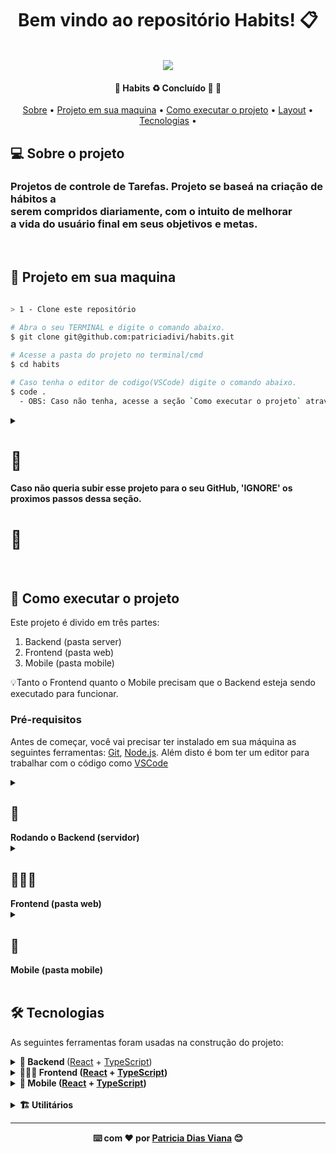 <div align="center">
<h1 fontsize="80px">Bem vindo ao repositório Habits! 📋</h1>
  </br>
  <img src="https://gist.githubusercontent.com/patriciadivi/003fab0e7834070b1f225aae4645d776/raw/a3dacca628b16eb8207a60bceb3c9e8178c30cf6/habitsCompleted.svg" />
  
  <h4 align="center"> 
	🚧  Habits ♻️ Concluído 🚀 🚧
  </h4>
  <p align="center">
   <a href="#-sobre-o-projeto">Sobre</a> •
   <a href="#-projeto-em-sua-maquina">Projeto em sua maquina</a> •
   <a href="#-como-executar-o-projeto">Como executar o projeto</a> •
   <a href="#-layout">Layout</a> •
   <a href="#-tecnologias">Tecnologias</a> •
  </p>
 
  
 <div align="left">

  ## 💻 Sobre o projeto
  <h3>
    Projetos de controle de Tarefas. Projeto se baseá na criação de hábitos a <br>serem compridos diariamente,
    com o intuito de melhorar<br> a vida do usuário final em seus objetivos e metas.
  </h3>
 
  </br>
  
  ## 🔗 Projeto em sua maquina
  ```Bash

  > 1 - Clone este repositório
    
  # Abra o seu TERMINAL e digite o comando abaixo.
  $ git clone git@github.com:patriciadivi/habits.git

  # Acesse a pasta do projeto no terminal/cmd
  $ cd habits

  # Caso tenha o editor de codigo(VSCode) digite o comando abaixo.
  $ code .
    - OBS: Caso não tenha, acesse a seção `Como executar o projeto` através do índice e realize o download.

  ```
  
<details align="left">
	<summary>
		<h1>🚨</h1><strong>Caso não queria subir esse projeto para o seu GitHub, 'IGNORE' os proximos passos dessa seção.</strong><h1>🚨</h1> 
	</summary>
	<br />
	
```Bash
> 2 - Criando uma Repositorio no seu GitHub
		# Abra seu GitHub
		- Crie um `novo repositório`.
```

<div align="center">
	<img src="https://user-images.githubusercontent.com/38478917/188983072-db5702fb-bb5d-4835-9338-d0a0bb981741.png"/>
</div>
<br />
	
```bash
	
> Defina um `nome` ao seu `repositório` e aperte o botão `crie o repositório`.
	
```

<br />

<div align="center">
	<img src="https://user-images.githubusercontent.com/38478917/188986397-3f3177d7-9d13-414b-9b2b-089c3719e771.png"/>
	<img src="https://user-images.githubusercontent.com/38478917/188987212-0ba26086-f06e-49a6-aaf9-0c7b1f9ed0c0.png"/>
</div>
<br />
	
```bash
> 3 - Vá até a aba do seu repositório criado

 # Encontre o campo abaixo, deixe a guia aberta pois, vamos usa-la no 'PASSO 5'.
```
	
<br />

<div align="center">
	<img src="https://user-images.githubusercontent.com/38478917/188980734-6f857914-9c4a-4597-80f4-e40a55171343.png"/>
</div>
<br />
	
```bash
> 4 - Adicione as mudanças ao _stage_ do Git e faça um `commit`

 # Voltei ao seu terminal.
 # Verifique que as mudanças ainda não estão no _stage_ digite o comando abaixo.
  # Exemplo:
   $ `git status` (devem aparecer listadas as novas alterações em vermelho)
 # Adicione o arquivo alterado, realizado no 'PASSO 3' ao stage do Git
   $ `git add .` (adicionando todas as mudanças - que estavam em vermelho - ao stage do Git)
   $ `git status` (devem aparecer listadas as novas alterações em verde)
 # Faça seus `commit`
  # Exemplo:
   $ `git commit -m "feat:  Iniciando novo projeto 🚀" `.
   $ `git status` (deve aparecer uma mensagem tipo nothing to commit )

> 5 - Adicione o projeto local ao seu repositório criado no `PASSO 2`.
	
 # Adicione o projeto local ao seu repositório criado no 'PASSO 3'.
  # Rode os comando abaixo, de acordo com a sua GUIA mostrada no 'PASSO 3'.
  # 1° comando. Exemplo:
   $ `git remote add origin git@github.com:patriciadivi/repositorioTeste.git`.
  # 2° comando. Exemplo:
   $ `git branch -M main`.
  # 3° comando. Exemplo:
   $ `git push -u origin main`.
	
` AGORA É SÓ ATUALIZAR A PÁGINA E SER FELIZ `😊🎉
	
```

<br />
	
</details>
  
  </br>
  
  ## 🚀 Como executar o projeto

  Este projeto é divido em três partes:
  1. Backend (pasta server) 
  2. Frontend (pasta web)
  3. Mobile (pasta mobile)

  💡Tanto o Frontend quanto o Mobile precisam que o Backend esteja sendo executado para funcionar.

  ### Pré-requisitos

  Antes de começar, você vai precisar ter instalado em sua máquina as seguintes ferramentas:
  [Git](https://git-scm.com), [Node.js](https://nodejs.org/en/). 
  Além disto é bom ter um editor para trabalhar com o código como [VSCode](https://code.visualstudio.com/)
  
  
  <details align="left">
    <summary><h2>🎲</h2> <strong>Rodando o Backend (servidor)</strong></summary>

  ```bash

  > 1 - Na raiz do projeto execute os comandos abaixo: 
   # Vá para a pasta server
    $ cd server

  > 2 - Instale as dependências
    $ npm install

  > 3 - Execute a aplicação em modo de desenvolvimento
    $ npm run dev

  # O servidor inciará na porta:3333 - acesse http://localhost:3333 

  ```

<a href="https://insomnia.rest/run/?label=Habits%20API&uri=https%3A%2F%2Fraw.githubusercontent.com%2Fpatriciadivi%2Fhabits%2Fmain%2Fserver%2FInsomniaAPI_habits.json" target="_blank">
  <img src="https://insomnia.rest/images/run.svg" alt="Run in Insomnia">
</a>
  </details>
  
 <details align="left">
    <summary><h2>👩🏻‍💻</h2> <strong>Frontend (pasta web)</strong></summary>

 ```bash

  > 1 - Na raiz do projeto execute os comandos abaixo: 
   # Vá para a pasta web
    $ cd web

  > 2 - Instale as dependências
    $ npm install

  > 3 - Execute a aplicação em modo de desenvolvimento
    $ npm run dev

  # O servidor web inciará na porta:5173 - acesse http://localhost:5173/

 ``` 
	
 </details>
  <details align="left">
    <summary><h2>📱</h2><strong> Mobile (pasta mobile)</strong></summary>
	
<div>
	<p>> Antes de começar, você vai precisar ter instalado em sua máquina a seguinte ferramenta:
		<a href="https://developer.android.com/studio">Android Studio</a></br>
		> Você precisará realizar a configuração do emulador Android Studio(esse passo só será realizado uma vez) acesso o link com todo o 
		<a href="https://react-native.rocketseat.dev/virtual-devices/android-emulator/">passo à passo</a>
	</p>

</div>
<br />


 ```bash

 > 1 - Na raiz do projeto execute os comandos abaixo: 
	# Vá para a pasta mobile
	 $ cd mobile

 > 2 - Instale as dependências
	 $ npm install

 > 3 - Execute a aplicação em modo de desenvolvimento
	 $ npx expo start
	 
 > 4 - No terminal aparecerá um menu com algumas opções, entre elas
  `Press a │ open Android`, como mostrada na imagem abaixo,
  digite o comando ele abrirá o emulador(android studio).
	 $ a
	 
 > 5 - Ainda nas opções do terminal, vamos localizar o seu `localhost`,
  pois iremos altera-lo no codigo, na `imagem` abaixo você pode 
	encontra-los com uma seta idicativa na cor `ROXA`
	# Exemplo:
	 `› Opening exp://192.168.11.5:19000 on Pixel_4_API_31`
	Vamos copiar apenas os numero antes dos dois pontos ` : `
	# Exemplo:
	 `192.168.11.5`
  
 > 6 - Agora iremos acessar o arquivo `axios.ts`, para alterar o `localhost`
   realizado no `PASSO 5` que está localizado `mobile\src\lib\axios.ts`,
	 caso queira acompanhar o caminho, a `imagem` abaixo repesenta o mesmo 
	 caminho descrito acima nas setas indicativas na cor ´VERDE´.
	 
 > 7 - Agora com o arquivo `axios.ts` aberto, vamos alterar os numeros do 
   `localhost` copiados no `PASSO 5`, localize a chave `baseURL` dentro do 
	 arquivo `axios.ts` e cole os numeros copiados.
	 # Exemplo:
	   `baseURL: http://`cole-aqui-os-numeros-copiados`:3333`
	 Caso queira localizar o local correto a `imagem` abaixo descreve através 
	 da seta indicativa na cor ´ROXA´, dentro do arquivo `axios.ts`.
	 Em seguida salve o arquivo, o emulador(androind studio) irá `recarregar o
	 app` automaticamente, ele deve ficar igual a `imagem` abaixo.
	 # OBS: Caso o `APP` não recarregue sozinho, realize o `PASSO 8`.
	 
 > 8 - Ainda nas opções do terminal podemos localiza a opção 
   `› Press r │ reload app`, ela realiza o `REFLASH` do APP, caso queira 
	 acompanhar, a `imagem` abaixo está repesentada na cor `LARANJA`.
	 Execute o comando abaixo.
	  $ r
 

 # O servidor web inciará na porta:19000 - acesse http://localhost:19000/

 ``` 
 
<div align="center">
	<img src="https://gist.githubusercontent.com/patriciadivi/e00d05a3eeed51a57112fcbabb3dfd0a/raw/9fbe03b9049ec4809dedc85e6bc702d791d9e261/exeMobile.svg"/>

</div>
 
	
</details>

</br>

  ## 🛠 Tecnologias
	
<p>As seguintes ferramentas foram usadas na construção do projeto:</p>
	
	
  <details>
   <summary>
		 <strong>🎲 Backend </strong>
		 (<a href="https://reactjs.org/docs/getting-started.html">React</a> +
		 <a href="https://www.typescriptlang.org/docs/">TypeScript</a>)
	</summary>
	</br>
		<ul>
		<li><a href="https://day.js.org/docs/en/installation/installation">Day.js</a></li>
		<li><a href="https://www.fastify.io/docs/latest/Guides/Getting-Started/">Fastify</a></li>
		<li><a href="https://mermaid.js.org/intro/">Mermaid</a></li>
		<li><a href="https://www.prisma.io/docs">Prisma ORM</a></li>
		<li><a href="https://www.sqlite.org/docs.html">SQLite</a></li>
		<li><a href="https://tsx-docs.vercel.app/configuration">TSX Docs</a></li>
		<li><a href="https://vee-validate.logaretm.com/v4/integrations/zod-schema-validation">Zod Schema</a></li>
		</ul>
  </details>
	
<details align="left">
    <summary><strong>👩🏻‍💻 <strong>Frontend</strong>
			(<a href="https://reactjs.org/docs/getting-started.html">React</a> +
		 	<a href="https://www.typescriptlang.org/docs/">TypeScript</a>)
		</summary>
		</br>
		<ul>
			<li><a href="https://github.com/postcss/autoprefixer">Autoprefixer</a></li>
			<li><a href="https://axios-http.com/docs/intro">Axios</a></li>
			<li><a href="https://openbase.com/js/clsx/documentation">Clsx</a></li>
			<li><a href="https://day.js.org/docs/en/installation/installation">Day.js</a></li>
			<li><a href="https://openbase.com/js/phosphor-react">Phosphor React</a></li>
			<li><a href="https://github.com/postcss/postcss#source-map-1">PostCSS</a></li>
			<li><a href="https://www.radix-ui.com/docs/primitives/overview/getting-started">Radix Ui</a></li>
			<li><a href="https://pt-br.reactjs.org/docs/react-dom.html">React DOM</a></li>
			<li><a href="https://tailwindcss.com/docs/installation">Tailwind CSS</a></li>
			<li><a href="https://vitejs.dev/guide/">Vite</a></li>
		</ul>
	</details>
	
 <details align="left">
   <summary><strong>📱 Mobile</strong>
	  (<a href="https://reactjs.org/docs/getting-started.html">React</a> +
		<a href="https://www.typescriptlang.org/docs/">TypeScript</a>)
	 </summary>
	 </br>
		<ul>
			<li><a href="https://axios-http.com/docs/intro">Axios</a></li>
			<li><a href="https://babeljs.io/docs/babel-core">Babel Core</a></li>
			<li><a href="https://openbase.com/js/clsx/documentation">Clsx</a></li>
			<li><a href="https://day.js.org/docs/en/installation/installation">Day.js</a></li>
			<li><a href="https://docs.expo.dev/">Expo</a></li>
			<li><a href="https://docs.expo.dev/guides/using-custom-fonts/">Expo Google Fonts</a></li>
			<li><a href="https://docs.expo.dev/versions/latest/sdk/status-bar/">Expo StatusBar</a></li>
			<li><a href="https://docs.expo.dev/guides/customizing-webpack/">Expo Webpack Config</a></li>
			<li><a href="https://www.nativewind.dev/quick-starts/expo">Nativewind</a></li>
			<li><a href="https://pt-br.reactjs.org/docs/react-dom.html">React DOM</a></li>
			<li><a href="https://reactnavigation.org/docs/getting-started/">React Navigation</a></li>
			<li><a href="https://reactnavigation.org/docs/stack-navigator/">React Navigation Stack </a></li>
			<li><a href="https://docs.expo.dev/versions/latest/sdk/safe-area-context/">React Native Safe Area Context</a></li>
			<li><a href="https://docs.expo.dev/versions/latest/sdk/screens/">React Native Screens</a></li>
			<li><a href="https://docs.expo.dev/versions/latest/sdk/svg/">React Native Svg</a></li>
			<li><a href="https://docs.expo.dev/versions/latest/sdk/webview/">React Native WebView</a></li>
			<li><a href="https://docs.expo.dev/versions/latest/sdk/reanimated/">React Native Reanimated</a></li>
			<li><a href="https://tailwindcss.com/docs/installation">Tailwind CSS</a></li>
			<li><a href="https://www.npmjs.com/package/@types/react">Types React</a></li>
			<li><a href="https://reactnavigation.org/docs/typescript/">Types React Native</a></li>
			<li><a href="https://github.com/kristerkari/react-native-svg-transformer">Types React Native Svg Transformer</a></li>
	
</ul>
 </details>
 </br>
 
<details align="left">
  <summary><strong>🏗️ <strong>Utilitários</strong></summary>
<ul>
<li>Commit: <a href="https://marketplace.visualstudio.com/items?itemName=vivaxy.vscode-conventional-commits">Conventional Commits</a></li>
<li>Editor: <a href="https://code.visualstudio.com/">Visual Studio Code</a></li>
<li>Extesões: <a href="https://marketplace.visualstudio.com/items?itemName=bradlc.vscode-tailwindcss">Tailwind CSS IntelliSense</a></li>
<li>Fontes: <a href="https://fonts.google.com/specimen/Inter?query=inter">Inter</a></li>
<li>Teste de API: <a href="https://insomnia.rest/">Insomnia</a></li>
<li>Protótipo: <a href="https://www.figma.com/community/file/1195326661124171197">Figma → Protótipo (Habits)</a></li>
</ul>

</details>
	
 </div>
   
  ---
  ⌨️ com ❤️ por [Patricia Dias Viana](https://github.com/patriciadivi) 😊
</div>

